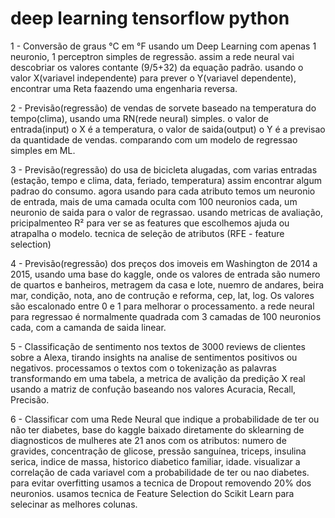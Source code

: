 # deep learning tensorflow python

1 - Conversão de graus °C em °F usando um Deep Learning com apenas 1 neuronio, 1 perceptron simples de regressão.
assim a rede neural vai descobriar os valores contante (9/5+32) da equação padrão.
usando o valor X(variavel independente) para prever o Y(variavel dependente), encontrar uma Reta faazendo uma engenharia reversa.

2 - Previsão(regressão) de vendas de sorvete baseado na temperatura do tempo(clima), usando uma RN(rede neural) simples.
o valor de entrada(input) o X é a temperatura, o valor de saida(output) o Y é a previsao da quantidade de vendas. comparando com um modelo de regressao simples em ML.

3 - Previsão(regressão) do usa de bicicleta alugadas, com varias entradas (estação, tempo e clima, data, feriado, temperatura) assim encontrar algum padrao do consumo. agora usando para cada atributo temos um neuronio de entrada, mais de uma camada oculta com 100 neuronios cada, um neuronio de saida para o valor de regrassao.
usando metricas de avaliação, pricipalmenteo R² para ver se as features que escolhemos ajuda ou atrapalha o modelo. 
tecnica de seleção de atributos (RFE - feature selection)

4 - Previsão(regressão) dos preços dos imoveis em Washington de 2014 a 2015, usando uma base do kaggle, onde os valores de entrada são numero de quartos e banheiros, metragem da casa e lote, nuemro de andares, beira mar, condição, nota, ano de contrução e reforma, cep, lat, log. Os valores são escalonado entre 0 e 1 para melhorar o processamento.
a rede neural para regressao é normalmente quadrada com 3 camadas de 100 neuronios cada, com a camanda de saida linear.

5 - Classificação de sentimento nos textos de 3000 reviews de clientes sobre a Alexa, tirando insights na analise de sentimentos positivos ou negativos.
processamos o textos com o tokenização as palavras transformando em uma tabela, a metrica de avalição da predição X real usando a matriz de confução baseando nos valores Acuracia, Recall, Precisão.

6 - Classificar com uma Rede Neural que indique a probabilidade de ter ou não ter diabetes, base do kaggle baixado diretamente do sklearning de diagnosticos de mulheres ate 21 anos com os atributos: numero de gravides, concentração de glicose, pressão sanguínea, triceps, insulina serica, indice de massa, historico diabetico familiar, idade.
visualizar a correlação de cada variavel com a probabilidade de ter ou nao diabetes.
para evitar overfitting usamos a tecnica de Dropout removendo 20% dos neuronios.
usamos tecnica de Feature Selection do Scikit Learn para selecinar as melhores colunas.
